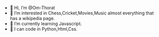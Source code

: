 - 👋 Hi, I’m @Om-Thorat
- 👀 I’m interested in Chess,Cricket,Movies,Music almost everything that has a wikipedia page.
- 🌱 I’m currently learning Javascript.
- 💞️ I can code in Python,Html,Css.

<!---
Om-Thorat/Om-Thorat is a ✨ special ✨ repository because its `README.md` (this file) appears on your GitHub profile.
You can click the Preview link to take a look at your changes.
--->
